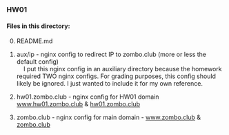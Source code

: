 ### HW01
  
  
#### Files in this directory:
  
0) README.md  
  
1) aux/ip - nginx config to redirect IP to zombo.club (more or less the default config)  
&nbsp;&nbsp;&nbsp;&nbsp;I put this nginx config in an auxiliary directory because the homework required TWO nginx configs. For grading purposes, this config should likely be ignored. I just wanted to include it for my own reference.
  
2) hw01.zombo.club - nginx config for HW01 domain www.hw01.zombo.club & [hw01.zombo.club](http://hw01.zombo.club)  
  
3) zombo.club - nginx config for main domain -  www.zombo.club & [zombo.club](http://zombo.club)  
